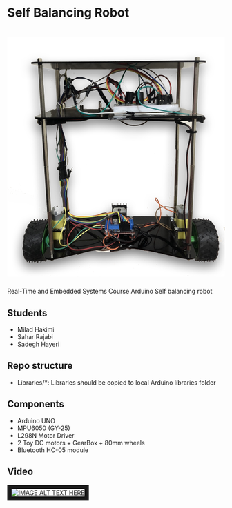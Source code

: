 Self Balancing Robot
======
# ![pageres](images/IMG_2967.png)

Real-Time and Embedded Systems Course
Arduino Self balancing robot

Students
--------
* Milad Hakimi
* Sahar Rajabi
* Sadegh Hayeri

Repo structure
--------------
* Libraries/*: Libraries should be copied to local Arduino libraries folder

Components
----------
* Arduino UNO
* MPU6050 (GY-25)
* L298N Motor Driver
* 2 Toy DC motors + GearBox + 80mm wheels
* Bluetooth HC-05 module

Video
------
<a href="http://www.youtube.com/watch?feature=player_embedded&v=qYxYc-RwZ28&t" target="_blank"><img src="https://i.ytimg.com/vi/qYxYc-RwZ28/hqdefault.jpg"
alt="IMAGE ALT TEXT HERE" width="240" height="180" border="10" /></a>
